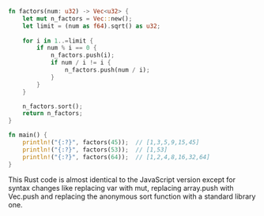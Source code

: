 ```rust
fn factors(num: u32) -> Vec<u32> {
    let mut n_factors = Vec::new();
    let limit = (num as f64).sqrt() as u32;
    
    for i in 1..=limit {
        if num % i == 0 {
            n_factors.push(i);
            if num / i != i {
                n_factors.push(num / i);
            }
        }
    }

    n_factors.sort();
    return n_factors;
}

fn main() {
    println!("{:?}", factors(45));  // [1,3,5,9,15,45] 
    println!("{:?}", factors(53));  // [1,53] 
    println!("{:?}", factors(64));  // [1,2,4,8,16,32,64]
}
```

This Rust code is almost identical to the JavaScript version except for syntax changes like replacing var with mut, replacing array.push with Vec.push and replacing the anonymous sort function with a standard library one.
